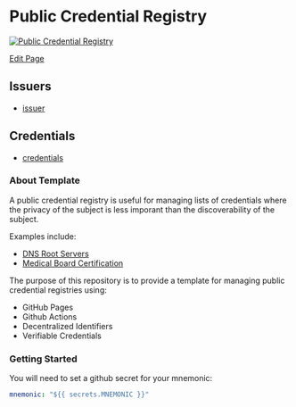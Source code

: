 # Public Credential Registry

[![Public Credential Registry](https://github.com/transmute-industries/public-credential-registry-template/actions/workflows/ci.yml/badge.svg)](https://github.com/transmute-industries/public-credential-registry-template/actions/workflows/ci.yml)

<a href="{{ site.github.repository_url }}/tree/main/{{ page.relative_path }}">Edit Page</a>

## Issuers

- [issuer](https://transmute-industries.github.io/public-credential-registry-template/issuers/z6MktiSzqF9kqwdU8VkdBKx56EYzXfpgnNPUAGznpicNiWfn/did.json)

## Credentials

- [credentials](https://transmute-industries.github.io/public-credential-registry-template/credentials/)

### About Template

A public credential registry is useful for managing lists of credentials where the privacy of the subject is less imporant than the discoverability of the subject.

Examples include:

- [DNS Root Servers](https://www.iana.org/domains/root/servers)
- [Medical Board Certification](https://www.tmb.state.tx.us/page/resources-advertisement-board-certification)

The purpose of this repository is to provide a template for managing public credential registries using:

- GitHub Pages
- Github Actions
- Decentralized Identifiers
- Verifiable Credentials

### Getting Started

You will need to set a github secret for your mnemonic:

```yml
mnemonic: "${{ secrets.MNEMONIC }}"
```

